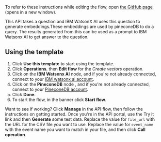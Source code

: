 To refer to these instructions while editing the flow, open [the GitHub page](https://github.com/ot4i/app-connect-templates/blob/main/resources/markdown/API%20flow%20for%20RAG%20pattern%20implementation%20-%20Query%20a%20vector%20in%20Pinecone%20Vector%20Database%20using%20the%20embeddings%20genereated%20by%20IBM%20watsonx%20ai%20and%20use%20the%20results%20to%20generate%20text%20using%20IBM%20watsonx%20ai_instructions.md) (opens in a new window).

This API takes a question and IBM WatsonX AI uses this question to generate embeddings.These embeddings are used by pineconeDB to do a query. The results generated from this can be used as a prompt to IBM Watsonx AI to get answer to the question.

## Using the template

1. Click **Use this template** to start using the template.
1. Click **Operations**, then **Edit flow** for the _Create vectors_ operation.
1. Click on the **IBM Watsonx AI** node, and if you're not already connected, connect to your [IBM watsonx ai account](https://www.ibm.com/docs/en/app-connect/saas?topic=apps-watsonxai).
1. Click on the **PineconeDB** node , and if you're not already connected, connect to your [PineconeDB account]().
1. Click **Done**.
1. To start the flow, in the banner click **Start flow**.

Want to see if working? Click **Manage** in the API flow, then follow the instructions on getting started. Once you're in the API portal, use the Try it link and then **Generate** some test data. Replace the value for `file_url` with the URL for the CSV file you want to use. Replace the value for `event_name` with the event name you want to match in your file, and then click **Call operation**.
